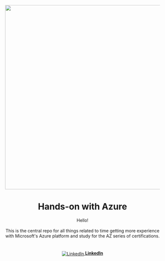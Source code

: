 <div align="center">
<img width="1800" height="600" alt="image" src="https://github.com/user-attachments/assets/650839ef-240d-492a-8bbf-5637cc0d370a" />

<h1>Hands-on with Azure</h1>

Hello! <br> <br>
This is the central repo for all things related to time getting more experience with Microsoft's Azure platform and study for the AZ series
of certifications.
</div>

<h1></h1>
<p align="center">
  <a href="https://www.linkedin.com/in/jacobbria" target="_blank">
    <img src="https://cdn-icons-png.flaticon.com/24/174/174857.png" alt="LinkedIn" style="vertical-align:middle" />
     <strong>LinkedIn</strong>
  </a>
</p>
